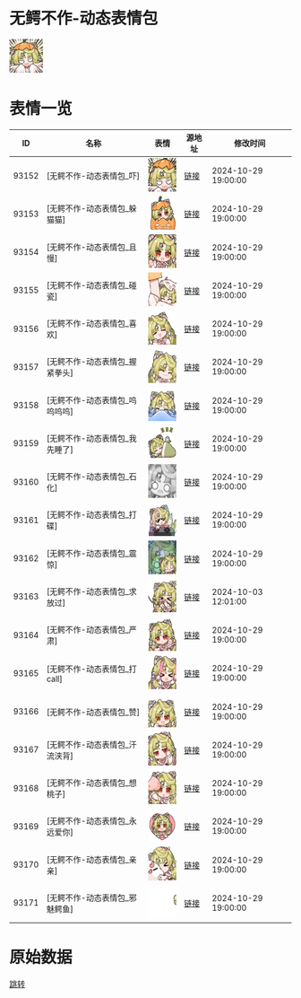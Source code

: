 # 无鳄不作-动态表情包

<img src="./cover.png" height="60" alt="cover" />

# 表情一览

|ID|名称|表情|源地址|修改时间|
|----|----|----|----|----|
|93152|[无鳄不作-动态表情包_吓]|<img src="./pic/093152_%5B无鳄不作-动态表情包_吓%5D.gif" height="60" alt="吓"/>|[链接](https://i0.hdslb.com/bfs/garb/f11a5e5c3f5087e1797dd4a4e3d6063c6f6ca0fe.gif)|2024-10-29 19:00:00|
|93153|[无鳄不作-动态表情包_躲猫猫]|<img src="./pic/093153_%5B无鳄不作-动态表情包_躲猫猫%5D.gif" height="60" alt="躲猫猫"/>|[链接](https://i0.hdslb.com/bfs/garb/2bf8bc52b38ff26036394c885341b59e7d4be3ff.gif)|2024-10-29 19:00:00|
|93154|[无鳄不作-动态表情包_且慢]|<img src="./pic/093154_%5B无鳄不作-动态表情包_且慢%5D.gif" height="60" alt="且慢"/>|[链接](https://i0.hdslb.com/bfs/garb/efbbfafea1affbeb925bb6b0ec82b129371440d5.gif)|2024-10-29 19:00:00|
|93155|[无鳄不作-动态表情包_碰瓷]|<img src="./pic/093155_%5B无鳄不作-动态表情包_碰瓷%5D.gif" height="60" alt="碰瓷"/>|[链接](https://i0.hdslb.com/bfs/garb/2435aea2e53fc89c1d86c7b5d4a623ba7b26f804.gif)|2024-10-29 19:00:00|
|93156|[无鳄不作-动态表情包_喜欢]|<img src="./pic/093156_%5B无鳄不作-动态表情包_喜欢%5D.gif" height="60" alt="喜欢"/>|[链接](https://i0.hdslb.com/bfs/garb/c0f718546f64732ff8c218a5cf1cec334d0fbeec.gif)|2024-10-29 19:00:00|
|93157|[无鳄不作-动态表情包_握紧拳头]|<img src="./pic/093157_%5B无鳄不作-动态表情包_握紧拳头%5D.gif" height="60" alt="握紧拳头"/>|[链接](https://i0.hdslb.com/bfs/garb/0233554f82b790095c85f8f7aa4b5da54846373b.gif)|2024-10-29 19:00:00|
|93158|[无鳄不作-动态表情包_呜呜呜呜]|<img src="./pic/093158_%5B无鳄不作-动态表情包_呜呜呜呜%5D.gif" height="60" alt="呜呜呜呜"/>|[链接](https://i0.hdslb.com/bfs/garb/d0ab55abfb6cbb139cc818c8bc66f2044687db3d.gif)|2024-10-29 19:00:00|
|93159|[无鳄不作-动态表情包_我先睡了]|<img src="./pic/093159_%5B无鳄不作-动态表情包_我先睡了%5D.gif" height="60" alt="我先睡了"/>|[链接](https://i0.hdslb.com/bfs/garb/1ffc8e52407635c78640d8601cc07e2c935d280c.gif)|2024-10-29 19:00:00|
|93160|[无鳄不作-动态表情包_石化]|<img src="./pic/093160_%5B无鳄不作-动态表情包_石化%5D.gif" height="60" alt="石化"/>|[链接](https://i0.hdslb.com/bfs/garb/18e3d67a32bb104d66b30afe9252722d20e87b6d.gif)|2024-10-29 19:00:00|
|93161|[无鳄不作-动态表情包_打碟]|<img src="./pic/093161_%5B无鳄不作-动态表情包_打碟%5D.gif" height="60" alt="打碟"/>|[链接](https://i0.hdslb.com/bfs/garb/8d86926ffc8903b3127ada319492fca69acbcdb1.gif)|2024-10-29 19:00:00|
|93162|[无鳄不作-动态表情包_震惊]|<img src="./pic/093162_%5B无鳄不作-动态表情包_震惊%5D.gif" height="60" alt="震惊"/>|[链接](https://i0.hdslb.com/bfs/garb/f3198b2a1e4b809a9d403d9bc2205db59b2736f2.gif)|2024-10-29 19:00:00|
|93163|[无鳄不作-动态表情包_求放过]|<img src="./pic/093163_%5B无鳄不作-动态表情包_求放过%5D.gif" height="60" alt="求放过"/>|[链接](https://i0.hdslb.com/bfs/garb/d12628d087e9cbc7162350fdbb55d823bc82a297.gif)|2024-10-03 12:01:00|
|93164|[无鳄不作-动态表情包_严肃]|<img src="./pic/093164_%5B无鳄不作-动态表情包_严肃%5D.gif" height="60" alt="严肃"/>|[链接](https://i0.hdslb.com/bfs/garb/94b41f78c553c2df61c87ea6ed9d6f2e52ea47df.gif)|2024-10-29 19:00:00|
|93165|[无鳄不作-动态表情包_打call]|<img src="./pic/093165_%5B无鳄不作-动态表情包_打call%5D.gif" height="60" alt="打call"/>|[链接](https://i0.hdslb.com/bfs/garb/72a795d1cf570513df479c358416e71c5ee95510.gif)|2024-10-29 19:00:00|
|93166|[无鳄不作-动态表情包_赞]|<img src="./pic/093166_%5B无鳄不作-动态表情包_赞%5D.gif" height="60" alt="赞"/>|[链接](https://i0.hdslb.com/bfs/garb/9004187089b928f37cf21cf4e5c86bcfc76d7e11.gif)|2024-10-29 19:00:00|
|93167|[无鳄不作-动态表情包_汗流浃背]|<img src="./pic/093167_%5B无鳄不作-动态表情包_汗流浃背%5D.gif" height="60" alt="汗流浃背"/>|[链接](https://i0.hdslb.com/bfs/garb/644168d138df73a01a567d49f9edf28eabb71db0.gif)|2024-10-29 19:00:00|
|93168|[无鳄不作-动态表情包_想桃子]|<img src="./pic/093168_%5B无鳄不作-动态表情包_想桃子%5D.gif" height="60" alt="想桃子"/>|[链接](https://i0.hdslb.com/bfs/garb/d095c8426146fa8ec045654069303b9531c8425f.gif)|2024-10-29 19:00:00|
|93169|[无鳄不作-动态表情包_永远爱你]|<img src="./pic/093169_%5B无鳄不作-动态表情包_永远爱你%5D.gif" height="60" alt="永远爱你"/>|[链接](https://i0.hdslb.com/bfs/garb/3293b6278003ad57d03a1a3d448a1b1291c84530.gif)|2024-10-29 19:00:00|
|93170|[无鳄不作-动态表情包_亲亲]|<img src="./pic/093170_%5B无鳄不作-动态表情包_亲亲%5D.gif" height="60" alt="亲亲"/>|[链接](https://i0.hdslb.com/bfs/garb/2c00c5124db135589c35d4386a21a61854ca44a9.gif)|2024-10-29 19:00:00|
|93171|[无鳄不作-动态表情包_邪魅鳄鱼]|<img src="./pic/093171_%5B无鳄不作-动态表情包_邪魅鳄鱼%5D.gif" height="60" alt="邪魅鳄鱼"/>|[链接](https://i0.hdslb.com/bfs/garb/5fcf9f5328626029b1571e63eadd239a0720a635.gif)|2024-10-29 19:00:00|

# 原始数据

[跳转](./raw.json)

